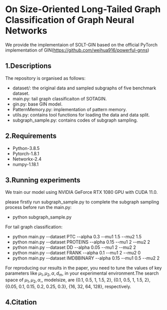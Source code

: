 # On Size-Oriented Long-Tailed Graph Classification of Graph Neural Networks

We provide the implementaion of SOLT-GIN based on the official PyTorch implementation of GIN(https://github.com/weihua916/powerful-gnns)

## 1.Descriptions
The repository is organised as follows:

- dataset/: the original data and sampled subgraphs of five benchmark dataset.
- main.py: tail graph classificaiton of SOTAGIN.
- gin.py: base GIN model.
- PatternMemory.py: implementation of pattern memory.
- utils.py: contains tool functions for loading the data and data split.
- subgraph_sample.py: contains codes of subgraph sampling.


## 2.Requirements

- Python-3.8.5
- Pytorch-1.8.1
- Networkx-2.4
- numpy-1.18.1


## 3.Running experiments

We train our model using NVIDIA GeForce RTX 1080 GPU with CUDA 11.0.

please firstly run subgraph_sample.py to complete the subgraph sampling process before run the main.py:

- python subgraph_sample.py

For tail graph classification:

- python main.py --dataset PTC  --alpha 0.3 --mu1 1.5 --mu2 1.5
- python main.py --dataset PROTEINS  --alpha 0.15 --mu1 2 --mu2 2 
- python main.py --dataset DD    --alpha 0.05 --mu1 2 --mu2 2
- python main.py --dataset FRANK --alpha 0.1 --mu1 2 --mu2 0
- python main.py --dataset IMDBBINARY --alpha 0.15 --mu1 0.5 --mu2 2

For reproducing our results in the paper, you need to tune the values of key parameters like $\mu_1,\mu_2, \alpha, d_m$,  in your experimental environment.The search space of $\mu_1,\mu_2, \alpha,$, modelsize, are {0.1, 0.5, 1, 1.5, 2}, {0.1, 0.5, 1, 1.5, 2}, {0.05, 0.1, 0.15, 0.2, 0.25, 0.3}, {16, 32, 64, 128},  respectively. 

## 4.Citation
